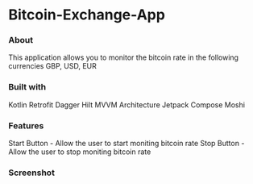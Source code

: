 # Bitcoin-Exchange-App


### About

This application allows you to monitor the bitcoin rate in the following currencies GBP, USD, EUR


### Built with

Kotlin
Retrofit
Dagger Hilt
MVVM Architecture 
Jetpack Compose
Moshi 


### Features

Start Button - Allow the user to start moniting bitcoin rate 
Stop Button - Allow the user to stop moniting bitcoin rate 


### Screenshot
